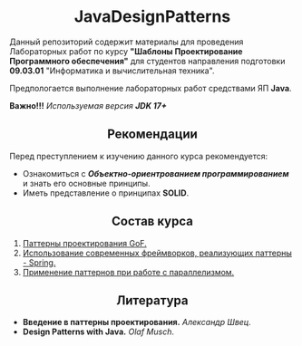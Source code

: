 <h1 align="center">
   JavaDesignPatterns
</h1>

Данный репозиторий содержит материалы для проведения Лабораторных работ по курсу **"Шаблоны Проектирование Программного
обеспечения"** для студентов направления подготовки **09.03.01** "Информатика и вычислительная техника".

Предпологается выполнение лабораторных работ средствами ЯП **Java**.

**Важно!!!** *Используемая версия **JDK 17+*** 

<h2 align="center">
   Рекомендации
</h2>

Перед преступлением к изучению данного курса рекомендуется:

- Ознакомиться с ***Объектно-ориентрованием программированием*** и знать его основные принципы.
- Иметь представление о принципах **SOLID**.

<h2 align="center">
   Состав курса
</h2>

1. [Паттерны проектирования GoF.](https://github.com/evilpeopletyranny/JavaDesignPatterns/blob/main/patterns/src)
2. [Использование современных фреймворков, реализующих паттерны - Spring.](https://github.com/evilpeopletyranny/JavaDesignPatterns/blob/main/spring/src)
3. [Применение паттернов при работе с параллелизмом.](https://github.com/evilpeopletyranny/JavaDesignPatterns/blob/main/concurrency/src)

<h2 align="center">
   Литература
</h2>

- **Введение в паттерны проектирования.** *Александр Швец*.
- **Design Patterns with Java.** *Olaf Musch*.
